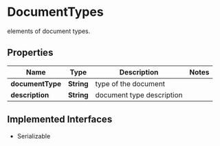 

# DocumentTypes

elements of document types.

## Properties

Name | Type | Description | Notes
------------ | ------------- | ------------- | -------------
**documentType** | **String** | type of the document | 
**description** | **String** | document type description | 


## Implemented Interfaces

* Serializable



